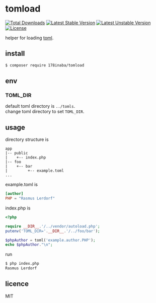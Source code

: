 # tomload

[![Total Downloads](https://poser.pugx.org/178inaba/tomload/downloads)](https://packagist.org/packages/178inaba/tomload)
[![Latest Stable Version](https://poser.pugx.org/178inaba/tomload/v/stable)](https://packagist.org/packages/178inaba/tomload)
[![Latest Unstable Version](https://poser.pugx.org/178inaba/tomload/v/unstable)](https://packagist.org/packages/178inaba/tomload)
[![License](https://poser.pugx.org/178inaba/tomload/license)](https://packagist.org/packages/178inaba/tomload)

helper for loading [toml](https://github.com/toml-lang/toml).

## install

```bash
$ composer require 178inaba/tomload
```

## env

### TOML_DIR

default toml directory is `../tomls`.  
change toml directory to set `TOML_DIR`.

## usage

directory structure is

```
app
|-- public
|    +-- index.php
|-- foo
|    +-- bar
|         +-- example.toml
...
```

example.toml is

```toml
[author]
PHP = "Rasmus Lerdorf"
```

index.php is

```php
<?php

require __DIR__.'/../vendor/autoload.php';
putenv('TOML_DIR='.__DIR__.'/../foo/bar');

$phpAuthor = toml('example.author.PHP');
echo $phpAuthor."\n";
```

run

```bash
$ php index.php
Rasmus Lerdorf
```

## licence

MIT
